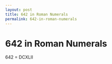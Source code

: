```yaml
---
layout: post
title: 642 in Roman Numerals
permalink: 642-in-roman-numerals
---
```


# 642 in Roman Numerals

642 = DCXLII
